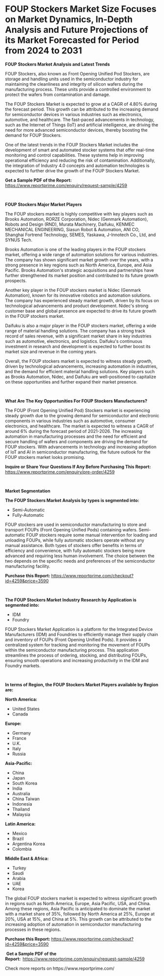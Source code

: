 <p><h1>FOUP Stockers Market Size Focuses on Market Dynamics, In-Depth Analysis and Future Projections of its Market Forecasted for Period from 2024 to 2031</h1></p><p><strong>FOUP Stockers Market Analysis and Latest Trends</strong></p>
<p><p>FOUP Stockers, also known as Front Opening Unified Pod Stockers, are storage and handling units used in the semiconductor industry for maintaining the cleanliness and integrity of silicon wafers during the manufacturing process. These units provide a controlled environment to protect the wafers from contamination and damage.</p><p>The FOUP Stockers Market is expected to grow at a CAGR of 4.80% during the forecast period. This growth can be attributed to the increasing demand for semiconductor devices in various industries such as electronics, automotive, and healthcare. The fast-paced advancements in technology, such as the Internet of Things (IoT) and artificial intelligence, are driving the need for more advanced semiconductor devices, thereby boosting the demand for FOUP Stockers.</p><p>One of the latest trends in the FOUP Stockers Market includes the development of smart and automated stocker systems that offer real-time monitoring and control capabilities. These systems help in improving operational efficiency and reducing the risk of contamination. Additionally, the integration of Industry 4.0 concepts and automation technologies is expected to further drive the growth of the FOUP Stockers Market.</p></p>
<p><strong>Get a Sample PDF of the Report:&nbsp;</strong> <a href="https://www.reportprime.com/enquiry/request-sample/4259">https://www.reportprime.com/enquiry/request-sample/4259</a></p>
<p>&nbsp;</p>
<p><strong>FOUP Stockers Major Market Players</strong></p>
<p><p>The FOUP stockers market is highly competitive with key players such as Brooks Automation, RORZE Corporation, Nidec (Genmark Automation), Robots and Design (RND), Murata Machinery, Daifuku, KENMEC MECHANICAL ENGINEERING, Siasun Robot & Automation, ANI CO, Shanghai Fortrend Technology, SEMES, Yaskawa, J-Innotech Co., Ltd, and SYNUS Tech.</p><p>Brooks Automation is one of the leading players in the FOUP stockers market, offering a wide range of automation solutions for various industries. The company has shown significant market growth over the years, with a strong presence in key regions such as North America, Europe, and Asia Pacific. Brooks Automation's strategic acquisitions and partnerships have further strengthened its market position and contributed to its future growth prospects.</p><p>Another key player in the FOUP stockers market is Nidec (Genmark Automation), known for its innovative robotics and automation solutions. The company has experienced steady market growth, driven by its focus on technological advancements and product development. Nidec's strong customer base and global presence are expected to drive its future growth in the FOUP stockers market.</p><p>Daifuku is also a major player in the FOUP stockers market, offering a wide range of material handling solutions. The company has a strong track record of sales revenue, with a significant market share in key industries such as automotive, electronics, and logistics. Daifuku's continuous investment in research and development is expected to further boost its market size and revenue in the coming years.</p><p>Overall, the FOUP stockers market is expected to witness steady growth, driven by technological advancements, increasing automation in industries, and the demand for efficient material handling solutions. Key players such as Brooks Automation, Nidec, and Daifuku are well-positioned to capitalize on these opportunities and further expand their market presence.</p></p>
<p>&nbsp;</p>
<p><strong>What Are The Key Opportunities For FOUP Stockers Manufacturers?</strong></p>
<p><p>The FOUP (Front Opening Unified Pod) Stockers market is experiencing steady growth due to the growing demand for semiconductor and electronic components in various industries such as automotive, consumer electronics, and healthcare. The market is expected to witness a CAGR of around 6% during the forecast period of 2021-2026. The increasing automation in manufacturing processes and the need for efficient and secure handling of wafers and components are driving the demand for FOUP stockers. With advancements in technology and increasing adoption of IoT and AI in semiconductor manufacturing, the future outlook for the FOUP stockers market looks promising.</p></p>
<p><strong>Inquire or Share Your Questions If Any Before Purchasing This Report:</strong> <a href="https://www.reportprime.com/enquiry/pre-order/4259">https://www.reportprime.com/enquiry/pre-order/4259</a></p>
<p>&nbsp;</p>
<p><strong>Market Segmentation</strong></p>
<p><strong>The FOUP Stockers Market Analysis by types is segmented into:</strong></p>
<p><ul><li>Semi-Automatic</li><li>Fully-Automatic</li></ul></p>
<p><p>FOUP stockers are used in semiconductor manufacturing to store and transport FOUPs (Front Opening Unified Pods) containing wafers. Semi-automatic FOUP stockers require some manual intervention for loading and unloading FOUPs, while fully automatic stockers operate without any manual assistance. Both types of stockers offer benefits in terms of efficiency and convenience, with fully automatic stockers being more advanced and requiring less human involvement. The choice between the two depends on the specific needs and preferences of the semiconductor manufacturing facility.</p></p>
<p><strong>Purchase this Report:&nbsp;</strong><a href="https://www.reportprime.com/checkout?id=4259&price=3590">https://www.reportprime.com/checkout?id=4259&price=3590</a></p>
<p>&nbsp;</p>
<p><strong>The FOUP Stockers Market Industry Research by Application is segmented into:</strong></p>
<p><ul><li>IDM</li><li>Foundry</li></ul></p>
<p><p>FOUP Stockers Market Application is a platform for the Integrated Device Manufacturers (IDM) and Foundries to efficiently manage their supply chain and inventory of FOUPs (Front Opening Unified Pods). It provides a centralized system for tracking and monitoring the movement of FOUPs within the semiconductor manufacturing process. This application streamlines the process of ordering, stocking, and distributing FOUPs, ensuring smooth operations and increasing productivity in the IDM and Foundry markets.</p></p>
<p>&nbsp;</p>
<p><strong>In terms of Region, the FOUP Stockers Market Players available by Region are:</strong></p>
<p>
    <p> <strong> North America: </strong>
        <ul>
            <li>United States</li>
            <li>Canada</li>
        </ul>
        </p> 
    <p> <strong> Europe: </strong>
        <ul>
            <li>Germany</li>
            <li>France</li>
            <li>U.K.</li>
            <li>Italy</li>
            <li>Russia</li>
        </ul>
        </p> 
    <p> <strong> Asia-Pacific: </strong>
        <ul>
            <li>China</li>
            <li>Japan</li>
            <li>South Korea</li>
            <li>India</li>
            <li>Australia</li>
            <li>China Taiwan</li>
            <li>Indonesia</li>
            <li>Thailand</li>
            <li>Malaysia</li>
        </ul>
        </p> 
    <p> <strong> Latin America: </strong>
        <ul>
            <li>Mexico</li>
            <li>Brazil</li>
            <li>Argentina Korea</li>
            <li>Colombia</li>
        </ul>
        </p> 
    <p> <strong> Middle East & Africa: </strong>
        <ul>
            <li>Turkey</li>
            <li>Saudi</li>
            <li>Arabia</li>
            <li>UAE</li>
            <li>Korea</li>
        </ul>
    </p>
    </p>
<p><p>The global FOUP stockers market is expected to witness significant growth in regions such as North America, Europe, Asia Pacific, USA, and China. Among these regions, Asia Pacific is anticipated to dominate the market with a market share of 35%, followed by North America at 25%, Europe at 20%, USA at 15%, and China at 5%. This growth can be attributed to the increasing adoption of automation in semiconductor manufacturing processes in these regions.</p></p>
<p><strong>Purchase this Report: </strong><a href="https://www.reportprime.com/checkout?id=4259&price=3590">https://www.reportprime.com/checkout?id=4259&price=3590</a></p>
<p>&nbsp;<strong>Get a Sample PDF of the Report:&nbsp;&nbsp;</strong><a href="https://www.reportprime.com/enquiry/request-sample/4259">https://www.reportprime.com/enquiry/request-sample/4259</a></p>
<p><strong></strong></p>
<p>Check more reports on https://www.reportprime.com/</p>